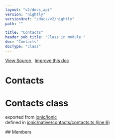 ```yaml
---
layout: "v2/docs_api"
version: "nightly"
versionHref: "/docs/v2/nightly"
path: ""

title: "Contacts"
header_sub_title: "Class in module "
doc: "Contacts"
docType: "class"
---
```



<div class="improve-docs">
  <a href='http://github.com/driftyco/ionic2/tree/master/ionic/native/contacts/contacts.ts#L5'>
    View Source
  </a>
  &nbsp;
  <a href='http://github.com/driftyco/ionic2/edit/master/ionic/native/contacts/contacts.ts#L5'>
    Improve this doc
  </a>
</div>




<h1 class="api-title">

  Contacts



</h1>








<h1 class="class export">Contacts <span class="type">class</span></h1>
<p class="module">exported from <a href='undefined'>ionic/ionic</a><br/>
defined in <a href="https://github.com/driftyco/ionic2/tree/master/ionic/native/contacts/contacts.ts#L6-L91">ionic/native/contacts/contacts.ts (line 6)</a>
</p>
<p></p>
## Members

